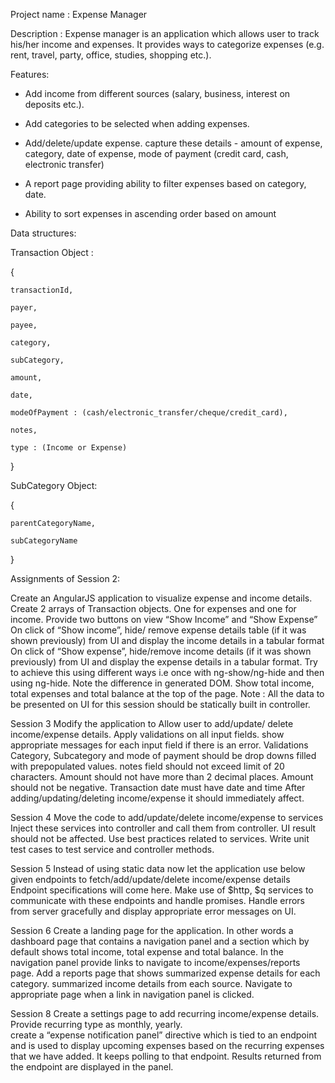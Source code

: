  Project name : Expense Manager 

Description : Expense manager is an 
application which allows user to track his/her income and expenses. It 
provides ways to categorize expenses (e.g. rent, travel, party, office, 
studies, shopping etc.).

Features:
* Add income from different sources (salary, business, interest on deposits etc.). 

* Add categories to be selected when adding expenses.

* Add/delete/update expense. capture these details - amount of expense, category, 
date of expense, mode of payment (credit card, cash, electronic transfer)

* A report page providing ability to filter expenses based on category, date.

* Ability to sort expenses in ascending order based on amount

Data structures:

Transaction Object : 

{
    
    transactionId,
  
    payer,
    
    payee,
    
    category,
    
    subCategory,
    
    amount,
    
    date,
    
    modeOfPayment : (cash/electronic_transfer/cheque/credit_card),
    
    notes,
    
    type : (Income or Expense)

}

SubCategory Object:

{
    
    parentCategoryName,
    
    subCategoryName
}

Assignments of Session 2:

Create an AngularJS application to visualize expense and income details.
Create 2 arrays of Transaction objects. One for expenses and one for income.
Provide two buttons on view “Show Income” and “Show Expense”
On click of “Show income”, hide/ remove expense details table (if it was shown previously) from UI and display the income details in a tabular format
On click of “Show expense”, hide/remove income details (if it was shown previously) from UI and display the expense details in a tabular format. 
Try to achieve this using different ways i.e once with ng-show/ng-hide and then using ng-hide. Note the difference in generated DOM.
Show total income, total expenses and total balance at the top of the page.
Note : All the data to be presented on UI for this session should be statically built in controller.

Session 3
Modify the application to
Allow user to add/update/ delete income/expense details.
Apply validations on all input fields.
show appropriate messages for each input field if there is an error.
Validations
Category, Subcategory and mode of payment should be drop downs filled with prepopulated values.
notes field should not exceed limit of 20 characters.
Amount should not have more than 2 decimal places.
Amount should not be negative.
Transaction date must have date and time
After adding/updating/deleting income/expense it should immediately affect.

Session 4
Move the code to add/update/delete income/expense to services
Inject these services into controller and call them from controller. UI result should not be affected.
Use best practices related to services.
Write unit test cases to test service and controller methods.

Session 5
Instead of using static data now let the application use below given endpoints to fetch/add/update/delete income/expense details
Endpoint specifications will come here.
Make use of $http, $q services to communicate with these endpoints and handle promises.
Handle errors from server gracefully and display appropriate error messages on UI.

Session 6
Create a landing page for the application. In other words a dashboard page that contains a navigation panel and a section which by default shows total income, total expense and total balance.
In the navigation panel provide links to navigate to income/expenses/reports page.
Add a reports page that shows 
summarized expense details for each category.
summarized income details from each source.
Navigate to appropriate page when a link in navigation panel is clicked.


Session 8
Create a settings page to add recurring income/expense details.
Provide recurring type as monthly, yearly.  
create a “expense notification panel” directive which is tied to an endpoint and is used to display upcoming expenses based on the recurring expenses that we have added. It keeps polling to that endpoint. Results returned from the endpoint are displayed in the panel.

